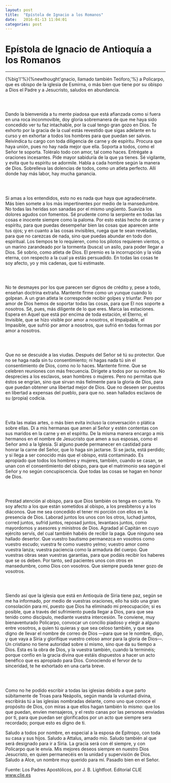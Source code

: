 ```yaml
---
layout: post
title:  "Epístola de Ignacio a los Romanos"
date:   2016-01-13 11:04:01
categories: post
---
```


<div class="toc"></div>

# Epístola de Ignacio de Antioquía a los Romanos

<!--more-->


<hr/>

{%big'I'%}{%newthought'gnacio, llamado también Teóforo,'%} a Policarpo, que es obispo de la iglesia de Esmirna, o más bien que tiene por su obispo a Dios el Padre y a Jesucristo, saludos en abundancia.

### &nbsp;

Dando la bienvenida a tu mente piadosa que está afianzada como si fuera en una roca inconmovible, doy gloria sobremanera de que me haya sido concedido ver tu faz intachable, por la cual tengo gran gozo en Dios. Te exhorto por la gracia de la cual estás revestido que sigas adelante en tu curso y en exhortar a todos los hombres para que puedan ser salvos. Reivindica tu cargo con toda diligencia de carne y de espíritu. Procura que haya unión, pues no hay nada mejor que ella. Soporta a todos, como el Señor te soporta. Toléralo todo con amor, tal como haces. Entrégate a oraciones incesantes. Pide mayor sabiduría de la que ya tienes. Sé vigilante, y evita que tu espíritu se adormile. Habla a cada hombre según la manera de Dios. Sobrelleva las dolencias de todos, como un atleta perfecto. Allí donde hay más labor, hay mucha ganancia.

### &nbsp;

Si amas a los entendidos, esto no es nada que haya que agradecérsete. Más bien somete a los más impertinentes por medio de la mansedumbre. No todas las heridas son sanadas por el mismo ungüento. Suaviza los dolores agudos con fomentos. Sé prudente como la serpiente en todas las cosas e inocente siempre como la paloma. Por esto estás hecho de carne y espíritu, para que puedas desempeñar bien las cosas que aparecen ante tus ojos; y en cuanto a las cosas invisibles, ruega que te sean reveladas, para que no carezcas de nada, sino que puedas abundar en todo don espiritual. Los tiempos te lo requieren, como los pilotos requieren vientos, o un marino zarandeado por la tormenta (busca) un asilo, para poder llegar a Dios. Sé sobrio, como atleta de Dios. El premio es la incorrupción y la vida eterna, con respecto a la cual ya estás persuadido. En todas las cosas te soy afecto, yo y mis cadenas, que tú estimaste.

### &nbsp;

No te desmayes por los que parecen ser dignos de crédito y, pese a todo, enseñan doctrina extraña. Mantente firme como un yunque cuando lo golpean. A un gran atleta le corresponde recibir golpes y triunfar. Pero por amor de Dios hemos de soportar todas las cosas, para que El nos soporte a nosotros. Sé, pues, más diligente de lo que eres. Marca las estaciones. Espera en Aquel que está por encima de toda estación, el Eterno, el Invisible, que se hizo visible por amor a nosotros, el Impalpable, el Impasible, que sufrió por amor a nosotros, que sufrió en todas formas por amor a nosotros.

### &nbsp;

Que no se descuide a las viudas. Después del Señor sé tú su protector. Que no se haga nada sin tu consentimiento; ni hagas nada tú sin el consentimiento de Dios, como no lo haces. Mantente firme. Que se celebren reuniones con más frecuencia. Dirígete a todos por su nombre. No desprecies a los esclavos, sean hombres o mujeres. Pero no permitas que éstos se engrían, sino que sirvan más fielmente para la gloria de Dios, para que puedan obtener una libertad mejor de Dios. Que no deseen ser puestos en libertad a expensas del pueblo, para que no. sean hallados esclavos de su (propia) codicia.

### &nbsp;

Evita las malas artes, o más bien evita incluso la conversación o plática sobre ellas. Di a mis hermanas que amen al Señor y estén contentas con sus maridos en la carne y en el espíritu. De la misma manera encargo a mis hermanos en el nombre de Jesucristo que amen a sus esposas, como el Señor amó a la Iglesia. Si alguno puede permanecer en castidad para honrar la carne del Señor, que lo haga sin jactarse. Si se jacta, está perdido; y si llega a ser conocido más que el obispo, está contaminado. Es apropiado que todos los hombres y mujeres, también, cuando se casan, se unan con el consentimiento del obispo, para que el matrimonio sea según el Señor y no según concupiscencia. Que todas las cosas se hagan en honor de Dios.

### &nbsp;

Prestad atención al obispo, para que Dios también os tenga en cuenta. Yo soy afecto a los que están sometidos al obispo, a los presbíteros y a los diáconos. Que me sea concedido el tener mi porción con ellos en la presencia de Dios. Laborad juntos los unos con los otros, luchad juntos, corred juntos, sufrid juntos, reposad juntos, levantaos juntos, como mayordomos y asesores y ministros de Dios. Agradad al Capitán en cuyo ejército servís, del cual también habéis de recibir la paga. Que ninguno sea hallado desertor. Que vuestro bautismo permanezca en vosotros como vuestro escudo; vuestra fe como vuestro yelmo; vuestro amor como vuestra lanza; vuestra paciencia como la armadura del cuerpo. Que vuestras obras sean vuestras garantías, para que podáis recibir los haberes que se os deben. Por tanto, sed pacientes unos con otros en mansedumbre, como Dios con vosotros. Que siempre pueda tener gozo de vosotros.

### &nbsp;

Siendo así que la iglesia que está en Antioquía de Siria tiene paz, según se me ha informado, por medio de vuestras oraciones, ello ha sido una gran consolación para mí, puesto que Dios ha eliminado mi preocupación; si es posible, que a través del sufrimiento pueda llegar a Dios, para que sea tenido como discípulo, mediante vuestra intercesión. Te conviene, muy bienaventurado Policarpo, convocar un concilio piadoso y elegir a alguno entre vosotros, a quien tú quieras y que sea celoso también, y que sea digno de llevar el nombre de correo de Dios —para que se le nombre, digo, y que vaya a Siria y glorifique vuestro celoso amor para la gloria de Dios—. Un cristiano no tiene autoridad sobre sí mismo, sino que da su tiempo a Dios. Esta es la obra de Dios, y la vuestra también, cuando la terminéis; porque confío en la gracia divina que estáis dispuestos a hacer un acto benéfico que es apropiado para Dios. Conociendo el fervor de tu sinceridad, te he exhortado en una carta breve.


### &nbsp;

Como no he podido escribir a todas las iglesias debido a que parto súbitamente de Troas para Neápolis, según manda la voluntad divina, escribirás tú a las iglesias nombradas delante, como uno que conoce el propósito de Dios, con miras a que ellos hagan también lo mismo: que los que puedan, envíen mensajeros, y el resto canas por las personas enviadas por ti, para que puedan ser glorificados por un acto que siempre sera recordado; porque esto es digno de ti.

Saludo a todos por nombre, en especial a la esposa de Epitropo, con toda su casa y sus hijos. Saludo a Attalus, amado mío. Saludo también al que será designado para ir a Siria. La gracia será con él siempre, y con Policarpo que le envía. Mis mejores deseos siempre en nuestro Dios Jesucristo, en quien permanecéis en la unidad y supervisión de Dios. Saludo a Alce, un nombre muy querido para mí. Pasadlo bien en el Señor.

Fuente: Los Padres Apostólicos, por J. B. Lightfoot.
Editorial CLIE www.clie.es